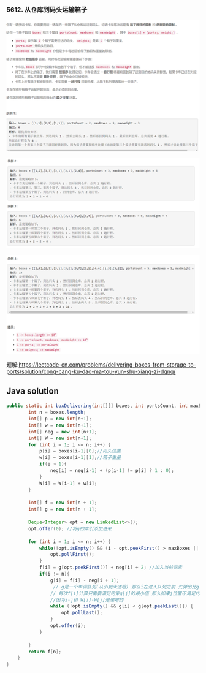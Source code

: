 ### 5612. 从仓库到码头运输箱子

<img src="1.png" alt=" " title="." style="zoom:150%;" />  

![ ](2.png ".")

![ ](3.png ".")

题解:https://leetcode-cn.com/problems/delivering-boxes-from-storage-to-ports/solution/cong-cang-ku-dao-ma-tou-yun-shu-xiang-zi-dqnq/

## Java solution

```java
public static int boxDelivering(int[][] boxes, int portsCount, int maxBoxes, int maxWeight) {
        int n = boxes.length;
        int[] p = new int[n+1];
        int[] w = new int[n+1];
        int[] neg = new int[n+1];
        int[] W = new int[n+1];
        for (int i = 1; i <= n; i++) {
            p[i] = boxes[i-1][0];//码头位置
            w[i] = boxes[i-1][1];//箱子重量
            if(i > 1){
                neg[i] = neg[i-1] + (p[i-1] != p[i] ? 1 : 0);
            }
            W[i] = W[i-1] + w[i];
        }

        int[] f = new int[n + 1];
        int[] g = new int[n + 1];

        Deque<Integer> opt = new LinkedList<>();
        opt.offer(0); //将g的索引添加进来

        for (int i = 1; i <= n; i++) {
            while(!opt.isEmpty() && (i - opt.peekFirst() > maxBoxes || (W[i] - W[opt.peekFirst()]) > maxWeight)){
                opt.pollFirst();
            }
            f[i] = g[opt.peekFirst()] + neg[i] + 2; //加入当前元素
            if(i != n){
                g[i] = f[i] - neg[i + 1];
                 // g是一个单调队列(从小到大递增) 那么i在进入队列之前 先弹出比g[i]大的索引
                // 每次f[i]计算只需要满足约束g[j]的最小值 那么如果j位置不满足约束 j之前的位置也不可能满足约束--也就是在这里弹出的索引
                //因为i-j和 W[i]-W[j]是递增的
                while (!opt.isEmpty() && g[i] < g[opt.peekLast()]) {
                    opt.pollLast();
                }
                opt.offer(i);
            }

        }
        return f[n];
    }
}
```

